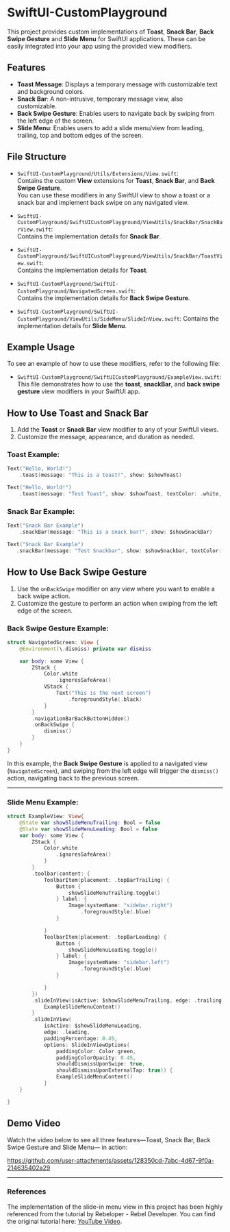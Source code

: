 # SwiftUI-CustomPlayground

This project provides custom implementations of **Toast**, **Snack Bar**, **Back Swipe Gesture** and **Slide Menu** for SwiftUI applications. These can be easily integrated into your app using the provided view modifiers.

## Features

- **Toast Message**: Displays a temporary message with customizable text and background colors.
- **Snack Bar**: A non-intrusive, temporary message view, also customizable.
- **Back Swipe Gesture**: Enables users to navigate back by swiping from the left edge of the screen.
- **Slide Menu**: Enables users to add a slide menu/view from leading, trailing, top and bottom edges of the screen.
## File Structure

- `SwiftUI-CustomPlayground/Utils/Extensions/View.swift`:  
  Contains the custom **View** extensions for **Toast**, **Snack Bar**, and **Back Swipe Gesture**.  
  You can use these modifiers in any SwiftUI view to show a toast or a snack bar and implement back swipe on any navigated view.

- `SwiftUI-CustomPlayground/SwiftUICustomPlayground/ViewUtils/SnackBar/SnackBarView.swift`:  
  Contains the implementation details for **Snack Bar**.

- `SwiftUI-CustomPlayground/SwiftUICustomPlayground/ViewUtils/SnackBar/ToastView.swift`:  
  Contains the implementation details for **Toast**.

- `SwiftUI-CustomPlayground/SwiftUI-CustomPlayground/NavigatedScreen.swift`:  
  Contains the implementation details for **Back Swipe Gesture**.

- `SwiftUI-CustomPlayground/SwiftUI-CustomPlayground/ViewUtils/SideMenu/SlideInView.swift`:
  Contains the implementation details for **Slide Menu**.
  
## Example Usage

To see an example of how to use these modifiers, refer to the following file:

- `SwiftUI-CustomPlayground/SwiftUICustomPlayground/ExampleView.swift`:  
  This file demonstrates how to use the **toast**, **snackBar**, and **back swipe gesture** view modifiers in your SwiftUI app.

## How to Use **Toast** and **Snack Bar**

1. Add the **Toast** or **Snack Bar** view modifier to any of your SwiftUI views.
2. Customize the message, appearance, and duration as needed.

### Toast Example:

```swift
Text("Hello, World!")
    .toast(message: "This is a toast!", show: $showToast)
```

```swift
Text("Hello, World!")
    .toast(message: "Test Toast", show: $showToast, textColor: .white, backgroundColor: .blue, showTime: 1.5)
```

### Snack Bar Example:

```swift
Text("Snack Bar Example")
    .snackBar(message: "This is a snack bar!", show: $showSnackBar)
```

```swift
Text("Snack Bar Example")
   .snackBar(message: "Test Snackbar", show: $showSnackbar, textColor: .white, backgroundColor: .blue, showTime: 1.5)
```

## How to Use **Back Swipe Gesture**

1. Use the `onBackSwipe` modifier on any view where you want to enable a back swipe action.
2. Customize the gesture to perform an action when swiping from the left edge of the screen.

### Back Swipe Gesture Example:

```swift
struct NavigatedScreen: View {
    @Environment(\.dismiss) private var dismiss

    var body: some View {
        ZStack {
            Color.white
                .ignoresSafeArea()
            VStack {
                Text("This is the next screen")
                    .foregroundStyle(.black)
            }
        }
        .navigationBarBackButtonHidden()
        .onBackSwipe {
            dismiss()
        }
    }
}
```

In this example, the **Back Swipe Gesture** is applied to a navigated view (`NavigatedScreen`), and swiping from the left edge will trigger the `dismiss()` action, navigating back to the previous screen.

---

### Slide Menu Example:

```swift
struct ExampleView: View{
    @State var showSlideMenuTrailing: Bool = false
    @State var showSlideMenuLeading: Bool = false
    var body: some View {
        ZStack {
            Color.white
                .ignoresSafeArea()                
            }
        }
        .toolbar(content: {
            ToolbarItem(placement: .topBarTrailing) {
                Button {
                    showSlideMenuTrailing.toggle()
                } label: {
                    Image(systemName: "sidebar.right")
                        .foregroundStyle(.blue)
                }

            }
            ToolbarItem(placement: .topBarLeading) {
                Button {
                    showSlideMenuLeading.toggle()
                } label: {
                    Image(systemName: "sidebar.left")
                        .foregroundStyle(.blue)
                }

            }
        })
        .slideInView(isActive: $showSlideMenuTrailing, edge: .trailing) {
            ExampleSlideMenuContent()
        }
        .slideInView(
            isActive: $showSlideMenuLeading,
            edge: .leading,
            paddingPercentage: 0.45,
            options: SlideInViewOptions(
                paddingColor: Color.green,
                paddingColorOpacity: 0.45,
                shouldDismissUponSwipe: true,
                shouldDismissUponExternalTap: true)) {
                ExampleSlideMenuContent()
            }
    }

}

```

## Demo Video

Watch the video below to see all three features—Toast, Snack Bar, Back Swipe Gesture and Slide Menu— in action:





https://github.com/user-attachments/assets/128350cd-7abc-4d67-9f0a-214635402a29


---
### References

The implementation of the slide-in menu view in this project has been highly referenced from the tutorial by Rebeloper - Rebel Developer. You can find the original tutorial here: [YouTube Video](https://www.youtube.com/watch?v=9WKVXHgEFU8&ab_channel=Rebeloper-RebelDeveloper).





